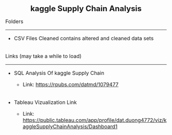<font size="5">**<h3 style="text-align: center;">kaggle Supply Chain Analysis</h3>**</font>

<font size="3">

Folders
***

* CSV Files Cleaned contains altered and cleaned data sets
  <br><br>

Links (may take a while to load)
***

* SQL Analysis Of kaggle Supply Chain 
  + Link: https://rpubs.com/datmd/1079477
  <br><br>


* Tableau Vizualization Link
  + Link: https://public.tableau.com/app/profile/dat.duong4772/viz/kaggleSupplyChainAnalysis/Dashboard1

</font>


  

  




